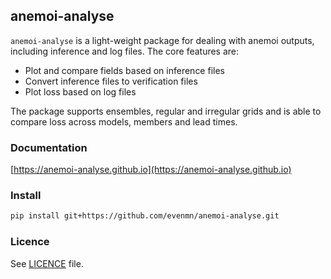 ## anemoi-analyse
`anemoi-analyse` is a light-weight package for dealing with anemoi outputs, including inference and log files. The core features are:

- Plot and compare fields based on inference files
- Convert inference files to verification files
- Plot loss based on log files

The package supports ensembles, regular and irregular grids and is able to compare loss across models, members and lead times.

### Documentation

[https://anemoi-analyse.github.io](https://anemoi-analyse.github.io)

### Install

```bash
pip install git+https://github.com/evenmn/anemoi-analyse.git
```

### Licence
See [LICENCE](LICENCE) file.
